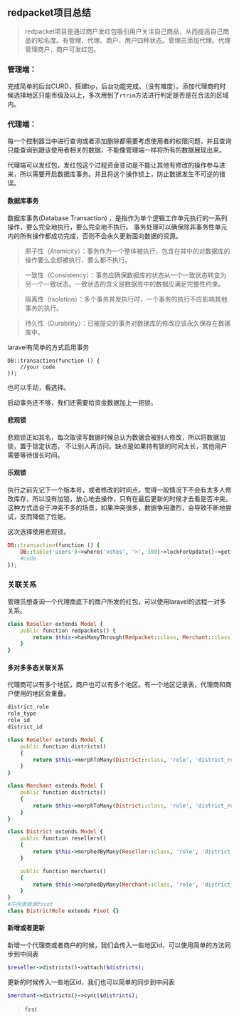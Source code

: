 ## redpacket项目总结
> redpacket项目是通过商户发红包吸引用户关注自己商品，从而提高自己商品的知名度。有管理、代理、商户、用户四种状态。管理员添加代理。代理管理商户，商户可发红包。

### 管理端：
完成简单的后台CURD，搭建bp，后台功能完成。（没有难度）。添加代理商的时候选择地区只能市级及以上，多次用到了`rtrim`方法进行判定是否是在合法的区域内。

### 代理端：
每一个控制器当中进行查询或者添加删除都需要考虑使用者的权限问题，并且查询只能查询到跟该使用者相关的数据，不能像管理端一样将所有的数据展现出来。

代理端可以发红包，发红包这个过程资金变动是不能让其他有修改的操作参与进来，所以需要开启数据库事务。并且将这个操作锁上，防止数据发生不可逆的错误。

#### 数据库事务
数据库事务(Database Transaction) ，是指作为单个逻辑工作单元执行的一系列操作，要么完全地执行，要么完全地不执行。 事务处理可以确保除非事务性单元内的所有操作都成功完成，否则不会永久更新面向数据的资源。

> 原子性（Atomicity）：事务作为一个整体被执行，包含在其中的对数据库的操作要么全部被执行，要么都不执行。

> 一致性（Consistency）：事务应确保数据库的状态从一个一致状态转变为另一个一致状态。一致状态的含义是数据库中的数据应满足完整性约束。

> 隔离性（Isolation）：多个事务并发执行时，一个事务的执行不应影响其他事务的执行。

> 持久性（Durability）：已被提交的事务对数据库的修改应该永久保存在数据库中。

laravel有简单的方式启用事务
```
DB::transaction(function () {
    //your code
});
```
也可以手动，看选择。

启动事务还不够，我们还需要给资金数据加上一把锁。
#### 悲观锁
悲观锁正如其名，每次取读写数据时候总认为数据会被别人修改，所以将数据加锁，置于锁定状态， 不让别人再访问。缺点是如果持有锁的时间太长，其他用户需要等待很长时间。

#### 乐观锁
执行之前先记下一个版本号，或者修改的时间点。觉得一般情况下不会有太多人修改库存，所以没有加锁，放心地去操作，只有在最后更新的时候才去看是否冲突。 这种方式适合于冲突不多的场景，如果冲突很多，数据争用激烈，会导致不断地尝试，反而降低了性能。

这次选择使用悲观锁。
```Ruby
DB::transaction(function () {
    DB::table('users')->where('votes', '>', 100)->lockForUpdate()->get();
    #code
});
```

### 关联关系
管理员想查询一个代理商底下的商户所发的红包，可以使用laravel的远程一对多关系。
```ruby
class Reseller extends Model {
    public function redpackets() {
        return $this->hasManyThrough(Redpacket::class, Merchant::class);
    }
}
```

#### 多对多多态关联关系
代理商可以有多个地区，商户也可以有多个地区。有一个地区记录表，代理商和商户使用的地区会重叠。
```ruby
district_role
role_type
role_id
district_id

class Reseller extends Model {
    public function districts()
    {
        return $this->morphToMany(District::class, 'role', 'district_role')
    }
}

class Merchant extends Model {
    public function districts()
    {
        return $this->morphToMany(District::class, 'role', 'district_role')
    }
}

class District extends Model {
    public function resellers()
    {
        return $this->morphedByMany(Reseller::class, 'role', 'district_role');
    }

    public function merchants()
    {
        return $this->morphedByMany(Merchant::class, 'role', 'district_role');
    }
}
#中间表继承Pivot
class DistrictRole extends Pivot {}
```

#### 新增或者更新
新增一个代理商或者商户的时候，我们会传入一些地区id，可以使用简单的方法同步到中间表
```ruby
$reseller->districts()->attach($districts);
```
更新的时候传入一些地区id，我们也可以简单的同步到中间表
```ruby
$merchant->districts()->sync($districts);
```

> first




